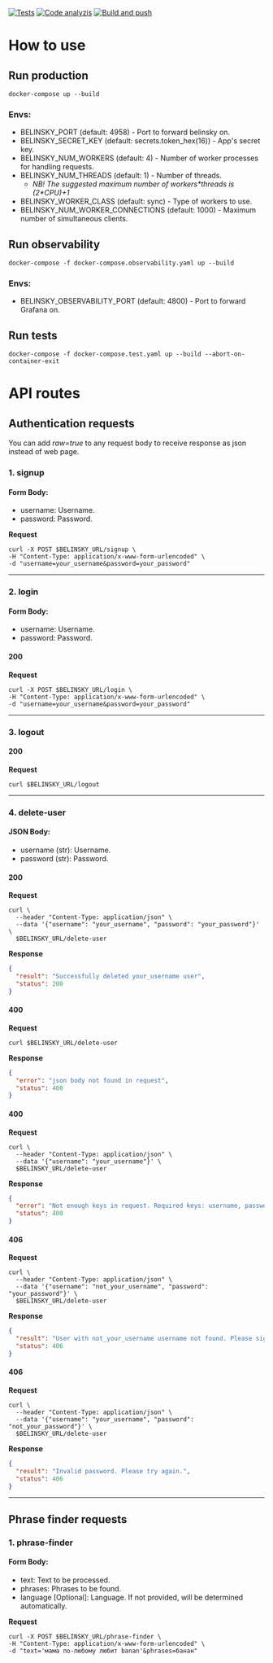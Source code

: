 [![Tests](https://github.com/riZZZhik/belinsky/workflows/Tests/badge.svg)](https://github.com/riZZZhik/belinsky/actions/workflows/tests.yaml)
[![Code analyzis](https://github.com/riZZZhik/belinsky/workflows/Code%20analyzis/badge.svg)](https://github.com/riZZZhik/belinsky/actions/workflows/code_analyzis.yaml)
[![Build and push](https://github.com/riZZZhik/belinsky/workflows/Push%20new%20release%20to%20Docker%20Hub/badge.svg)](https://github.com/riZZZhik/belinsky/actions/workflows/push_docker_image.yaml)

# How to use

## Run production
`docker-compose up --build` 

### Envs:
- BELINSKY_PORT (default: 4958) - Port to forward belinsky on.
- BELINSKY_SECRET_KEY (default: secrets.token_hex(16)) - App's secret key.
- BELINSKY_NUM_WORKERS (default: 4) - Number of worker processes for handling requests.
- BELINSKY_NUM_THREADS (default: 1) - Number of threads.
  - _NB! The suggested maximum number of workers\*threads is (2*CPU)+1_
- BELINSKY_WORKER_CLASS (default: sync) - Type of workers to use.
- BELINSKY_NUM_WORKER_CONNECTIONS (default: 1000) - Maximum number of simultaneous clients.

## Run observability
`docker-compose -f docker-compose.observability.yaml up --build`

### Envs:
- BELINSKY_OBSERVABILITY_PORT (default: 4800) - Port to forward Grafana on.

## Run tests
`docker-compose -f docker-compose.test.yaml up --build --abort-on-container-exit`

# API routes

## Authentication requests
You can add _raw=true_ to any request body to receive response as json instead of web page.

### 1. signup

#### Form Body:
* username: Username.
* password: Password.

**Request**

```shell
curl -X POST $BELINSKY_URL/signup \
-H "Content-Type: application/x-www-form-urlencoded" \
-d "username=your_username&password=your_password"
```

----------------

### 2. login

#### Form Body:
* username: Username.
* password: Password.

#### 200

**Request**

```shell
curl -X POST $BELINSKY_URL/login \
-H "Content-Type: application/x-www-form-urlencoded" \
-d "username=your_username&password=your_password"
```

----------------

### 3. logout

#### 200

**Request**

```shell
curl $BELINSKY_URL/logout
```

----------------

### 4. delete-user

#### JSON Body:
* username (str): Username.
* password (str): Password.

#### 200

**Request**

```shell
curl \ 
  --header "Content-Type: application/json" \
  --data '{"username": "your_username", "password": "your_password"}' \
  $BELINSKY_URL/delete-user
``` 

**Response**

```json
{
  "result": "Successfully deleted your_username user",
  "status": 200
}
```

#### 400

**Request**

```shell
curl $BELINSKY_URL/delete-user
``` 

**Response**

```json
{
  "error": "json body not found in request",
  "status": 400
}
```

#### 400

**Request**

```shell
curl \ 
  --header "Content-Type: application/json" \
  --data '{"username": "your_username"}' \
  $BELINSKY_URL/delete-user
``` 

**Response**

```json
{
  "error": "Not enough keys in request. Required keys: username, password",
  "status": 400
}
```

#### 406

**Request**

```shell
curl \ 
  --header "Content-Type: application/json" \
  --data '{"username": "not_your_username", "password": "your_password"}' \
  $BELINSKY_URL/delete-user
``` 

**Response**

```json
{
  "result": "User with not_your_username username not found. Please signup first",
  "status": 406
}
```

#### 406

**Request**

```shell
curl \ 
  --header "Content-Type: application/json" \
  --data '{"username": "your_username", "password": "not_your_password"}' \
  $BELINSKY_URL/delete-user
``` 

**Response**

```json
{
  "result": "Invalid password. Please try again.",
  "status": 406
}
```

----------------


## Phrase finder requests

### 1. phrase-finder

#### Form Body:
* text: Text to be processed.
* phrases: Phrases to be found.
* language [Optional]: Language. If not provided, will be determined automatically.

**Request**

```shell
curl -X POST $BELINSKY_URL/phrase-finder \
-H "Content-Type: application/x-www-form-urlencoded" \
-d "text='мама по-любому любит banan'&phrases=банан"
```